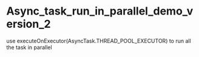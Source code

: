 # Async_task_run_in_parallel_demo_version_2


use executeOnExecutor(AsyncTask.THREAD_POOL_EXECUTOR) to run all the task in parallel
